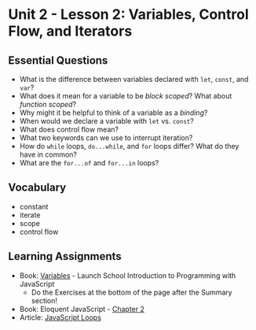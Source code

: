 # Unit 2 - Lesson 2: Variables, Control Flow, and Iterators

## Essential Questions
* What is the difference between variables declared with `let`, `const`, and `var`?
* What does it mean for a variable to be _block scoped_? What about _function scoped_?
* Why might it be helpful to think of a variable as a _binding_?
* When would we declare a variable with `let` vs. `const`?
* What does control flow mean?
* What two keywords can we use to interrupt iteration?
* How do `while` loops, `do...while`, and `for` loops differ? What do they have in common?
* What are the `for...of` and `for...in` loops?

## Vocabulary
* constant
* iterate
* scope
* control flow


## Learning Assignments
* Book: [Variables](https://launchschool.com/books/javascript/read/variables) - Launch School Introduction to Programming with JavaScript
  - Do the Exercises at the bottom of the page after the Summary section!
* Book: Eloquent JavaScript - [Chapter 2](https://eloquentjavascript.net/02_program_structure.html) 
* Article: [JavaScript Loops](https://www.tutorialrepublic.com/javascript-tutorial/javascript-loops.php)
